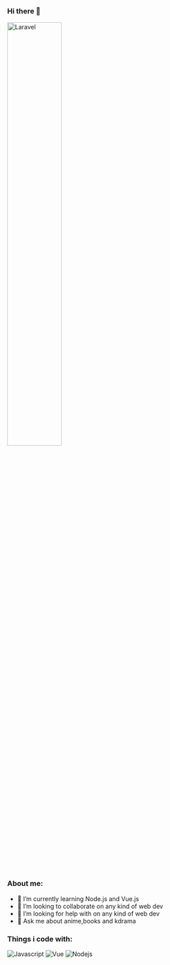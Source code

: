 ### Hi there 👋

<p>
  <img alt="Laravel" src="https://www.chawtechsolutions.com/wp-content/uploads/2019/03/developer.gif" width="50%" />
</p>

### About me:

- 🌱 I’m currently learning Node.js and Vue.js
- 👯 I’m looking to collaborate on any kind of web dev
- 🤔 I’m looking for help with on any kind of web dev
- 💬 Ask me about anime,books and kdrama

### Things i code with:

<p>
  <img alt="Javascript" src="https://img.shields.io/badge/-Javascript-FFEA33?logo=javascript&logoColor=black&style=flat-square" />
  <img alt="Vue" src="https://img.shields.io/badge/-Vuejs-43853d?style=flat-square&logo=vue.js&logoColor=white" />
  <img alt="Nodejs" src="https://img.shields.io/badge/-Nodejs-43853d?style=flat-square&logo=Node.js&logoColor=white" />
</p>

